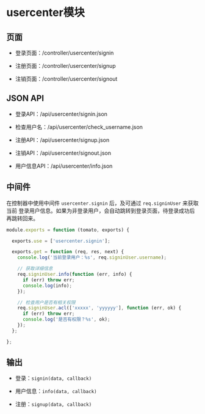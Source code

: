 usercenter模块
==============

## 页面

* 登录页面：/controller/usercenter/signin

* 注册页面：/controller/usercenter/signup

* 注销页面：/controller/usercenter/signout

## JSON API

* 登录API：/api/usercenter/signin.json

* 检查用户名：/api/usercenter/check_username.json

* 注册API：/api/usercenter/signup.json

* 注销API：/api/usercenter/signout.json

* 用户信息API：/api/usercenter/info.json

## 中间件

在控制器中使用中间件 `usercenter.signin` 后，及可通过 `req.signinUser` 来获取当前
登录用户信息。如果为非登录用户，会自动跳转到登录页面，待登录成功后再跳转回来。

```JavaScript
module.exports = function (tomato, exports) {

  exports.use = ['usercenter.signin'];

  exports.get = function (req, res, next) {
    console.log('当前登录用户：%s', req.signinUser.username);

    // 获取详细信息
    req.signinUser.info(function (err, info) {
      if (err) throw err;
      console.log(info);
    });

    // 检查用户是否有相关权限
    req.signinUser.acl(['xxxxx', 'yyyyyy'], function (err, ok) {
      if (err) throw err;
      console.log('是否有权限？%s', ok);
    });
  };

};
```

## 输出

* 登录：`signin(data, callback)`

* 用户信息：`info(data, callback)`

* 注册：`signup(data, callback)`

